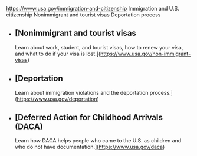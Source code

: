 

https://www.usa.gov/immigration-and-citizenship
Immigration and U.S. citizenship
Nonimmigrant and tourist visas
Deportation process

* [Nonimmigrant and tourist visas
  ------------------------------

  Learn about work, student, and tourist visas, how to renew your visa, and what to do if your visa is lost.](https://www.usa.gov/non-immigrant-visas)
* [Deportation
  -----------

  Learn about immigration violations and the deportation process.](https://www.usa.gov/deportation)
* [Deferred Action for Childhood Arrivals (DACA)
  ---------------------------------------------

  Learn how DACA helps people who came to the U.S. as children and who do not have documentation.](https://www.usa.gov/daca)
